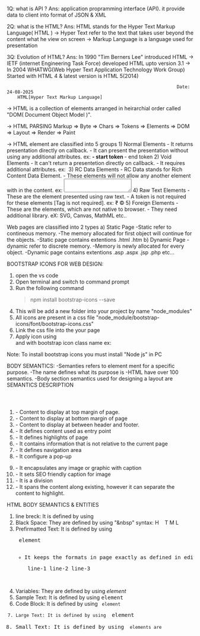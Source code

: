 1Q: what is API ?
Ans: application propramming interface (API). it provide data to client into format of JSON & XML

2Q: what is the HTML?
Ans: HTML stands for the Hyper Text Markup Language( HTML )
     -> Hyper Text refer to the text that takes user beyond the content what he view on screen
     -> Markup Language is a language used for presentation

3Q: Evolution of HTML?
Ans: In 1990 "Tim Berners Lee" introduced HTML
    -> IETF (internet Engineering Task Force) developed HTML upto version 3.1
    -> In 2004 WHATWG(Web Hyper Text Application Technology Work Group) Started with HTML 4 & latest version is HTML 5(2014)

                                                                    Date: 24-08-2025
        HTML[Hyper Text Markup Language]
-> HTML is a collection of elements arranged in heirarchial order called "DOM( Document Object Model )".

-> HTML PARSING 
     Markup => Byte => Chars => Tokens => Elements => DOM => Layout => Render => Paint
     
-> HTML element are classified into 5 groups 
     1) Normal Elements
         - It returns presentation directly on callback.
         - It can present the presentation without using any additional attributes.
            ex: <b>  -  start token
                </b> -  end token
     2) Void Elements
         - It can't return a presentetion directly on callback.
         - It requires additional attributes.
            ex: <img>
     3) RC Data Elements
         - RC Data stands for Rich Content Data Element.
         - These elements will not allow any another element with in the content.
            ex: <textarea> </textarea>
     4) Raw Text Elements
         - These are the element presented using raw text.
         - A token is not required for these elements [Tag is not required].
            ex: &#8377;
                &copy;
     5) Foreign Elements
         - These are the elements, which are not native to browser.
         - They need additional library.
            eX: SVG, Canvas, MathML etc..

Web pages are classified into 2 types
   a) Static Page
      -Static refer to contineous memory.
      -The memory allocated for first object will continue for the objects.
      -Static page contains extentions
                .html
                .htm
   b) Dynamic Page
      -dynamic refer to discrete memory.
      -Memory is newly allocated for every object.
      -Dynamic page contains extentions 
                .asp
                .aspx
                .jsp
                .php etc...


BOOTSTRAP ICONS FOR WEB DESIGN:
   1) open the vs code
   2) Open terminal and switch to command prompt
   3) Run the following command
         >npm install bootstrap-icons  --save
   4) This will be add a new folder into your project by name "node_modules"
   5) All icons are present in a css file "node_module/bootstrap-icons/font/bootstrap-icons.css"
   6) Link the css file into the your page
         <head>
              <link rel="stylesheet" href="../node_module/bootstrap-icons/font/bootstrap-icons.css">
         </head>
   7) Apply icon using <div> and <span> with bootstrap icon class name
        ex: <div class="bi bi-house"></div>
        
Note: To install bootstrap icons you must install "Node js" in PC

BODY SEMANTICS:
 -Semanties refers to element ment for a specific purpose.
 -The name defines what its purpose is
 -HTML have over 100 semantics.
 -Body section semantics used for designing a layout are
       SEMANTICS                            DESCRIPTION
 1) <header></header>            -         Content to display at top margin of page.
 2) <footer></footer>            -         Content to display at bottom margin of page
 3) <section></section>          -         Content to display at between header and footer.
 4) <main></main>                -         It defines content used as entry point
 5) <article></article>          -         It defines highlights of page
 6) <aside></aside>              -         It contains information that is not relative to the current page
 7) <nav></nav>                  -         It defines navigation area
 8) <dialog></dialog>            -         It configure a pop-up
 9) <figure></figure>            -         It encapsulates any image or graphic with caption
 10) <figcaption></figcaption>   -         It sets SEO friendly caption for image
 11) <div></div>                 -         It is a division
 12) <span>                      -         It spans the content along existing, however it can separate the content to highlight.


HTML BODY SEMANTICS & ENTITIES
  1) line breck: It is defined by using <br>
  2) Black Space: They are defined by using "&nbsp"
       syntax: H &nbsp;&nbsp; T M L
  3) Prefirmatted Text: It is defined by using <pre> element
      - It keeps the formats in page exactly as defined in editor
       syntax: <pre>
                  line-1
                  line-2
                  line-3
               </pre>
  4) Variables: They  are defined by using <var> element
  5) Sample Text: It is defined by using <samp> element
  6) Code Block: It is defined by using <code> element
  7) Large Text: It is defined by using <big> element
  8) Small Text: It is defined by using <small> elements are 

 
